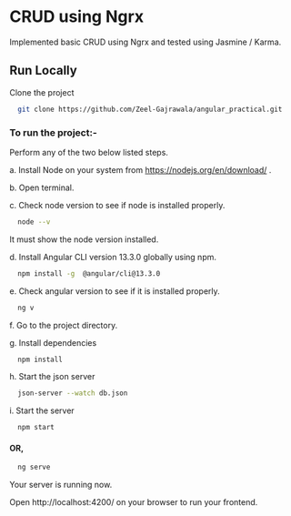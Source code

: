 # CRUD using Ngrx

Implemented basic CRUD using Ngrx and tested using Jasmine / Karma.


## Run Locally

Clone the project

```bash
  git clone https://github.com/Zeel-Gajrawala/angular_practical.git
```



### To run the project:-
 Perform any of the two below listed steps.

a. Install Node on your system from https://nodejs.org/en/download/ .

b. Open terminal.

c. Check node version to see if node is installed properly.

```bash
  node --v
```
It must show the node version installed.


d. Install Angular CLI version 13.3.0 globally using npm.

```bash
  npm install -g  @angular/cli@13.3.0
```

e. Check angular version to see if it is installed properly.


```bash
  ng v
```

f. Go to the project directory.

g. Install dependencies

```bash
  npm install
```

h. Start the json server

```bash
  json-server --watch db.json
```


i. Start the server

```bash
  npm start
```
#### OR, 

```bash
  ng serve
```

Your server is running now.

Open http://localhost:4200/ on your browser to run your frontend.

